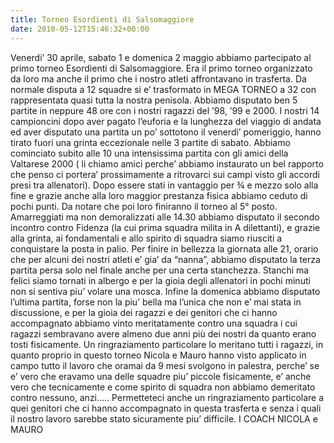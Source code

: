 ```yaml
---
title: Torneo Esordienti di Salsomaggiore
date: 2010-05-12T15:46:32+00:00
---
```

Venerdi’ 30 aprile, sabato 1 e domenica 2 maggio abbiamo partecipato al primo torneo Esordienti di Salsomaggiore. Era il primo torneo organizzato da loro ma anche il primo che i nostro atleti affrontavano in trasferta. Da normale disputa a 12 squadre si e’ trasformato in MEGA TORNEO a 32 con rappresentata quasi tutta la nostra penisola. Abbiamo disputato ben 5 partite in neppure 48 ore con i nostri ragazzi del ’98, ’99 e 2000. I nostri 14 campioncini dopo aver pagato l’euforia e la lunghezza del viaggio di andata ed aver disputato una partita un po’ sottotono il venerdi’ pomeriggio, hanno tirato fuori una grinta eccezionale nelle 3 partite di sabato. Abbiamo cominciato subito alle 10 una intensissima partita con gli amici della Valtarese 2000 ( li chiamo amici perche’ abbiamo instaurato un bel rapporto che penso ci portera’ prossimamente a ritrovarci sui campi visto gli accordi presi tra allenatori). Dopo essere stati in vantaggio per ¾ e mezzo solo alla fine e grazie anche alla loro maggior prestanza fisica abbiamo ceduto di pochi punti. Da notare che poi loro finiranno il torneo al 5° posto. Amarreggiati ma non demoralizzati alle 14.30 abbiamo disputato il secondo incontro contro Fidenza (la cui prima squadra milita in A dilettanti), e grazie alla grinta, ai fondamentali e allo spirito di squadra siamo riusciti a conquistare la posta in palio. Per finire in bellezza la giornata alle 21, orario che per alcuni dei nostri atleti e’ gia’ da “nanna”, abbiamo disputato la terza partita persa solo nel finale anche per una certa stanchezza. Stanchi ma felici siamo tornati in albergo e per la gioia degli allenatori in pochi minuti non si sentiva piu’ volare una mosca. Infine la domenica abbiamo disputato l’ultima partita, forse non la piu’ bella ma l’unica che non e’ mai stata in discussione, e per la gioia dei ragazzi e dei genitori che ci hanno accompagnato abbiamo vinto meritatamente contro una squadra i cui ragazzi sembravano avere almeno due anni più dei nostri da quanto erano tosti fisicamente. Un ringraziamento particolare lo meritano tutti i ragazzi, in quanto proprio in questo torneo Nicola e Mauro hanno visto applicato in campo tutto il lavoro che oramai da 9 mesi svolgono in palestra, perche’ se e’ vero che eravamo una delle squadre piu’ piccole fisicamente, e’ anche vero che tecnicamente e come spirito di squadra non abbiamo demeritato contro nessuno, anzi….. Permetteteci anche un ringraziamento particolare a quei genitori che ci hanno accompagnato in questa trasferta e senza i quali il nostro lavoro sarebbe stato sicuramente piu’ difficile. I COACH NICOLA e MAURO